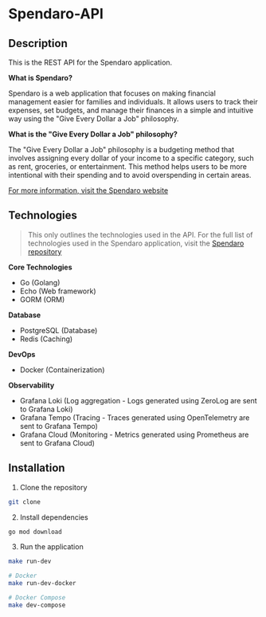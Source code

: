 # Spendaro-API

## Description

This is the REST API for the Spendaro application.

**What is Spendaro?**

Spendaro is a web application that focuses on making financial management easier for families and individuals. It allows users to track their expenses, set budgets, and manage their finances in a simple and intuitive way using the "Give Every Dollar a Job" philosophy.

**What is the "Give Every Dollar a Job" philosophy?**

The "Give Every Dollar a Job" philosophy is a budgeting method that involves assigning every dollar of your income to a specific category, such as rent, groceries, or entertainment. This method helps users to be more intentional with their spending and to avoid overspending in certain areas.

[For more information, visit the Spendaro website](https://spendaro.com)

## Technologies

> This only outlines the technologies used in the API. For the full list of technologies used in the Spendaro application, visit the [Spendaro repository](https://github.com/TannerBarcelos/Spendaro)

**Core Technologies**

- Go (Golang)
- Echo (Web framework)
- GORM (ORM)

**Database**

- PostgreSQL (Database)
- Redis (Caching)

**DevOps**

- Docker (Containerization)

**Observability**

- Grafana Loki (Log aggregation - Logs generated using ZeroLog are sent to Grafana Loki)
- Grafana Tempo (Tracing - Traces generated using OpenTelemetry are sent to Grafana Tempo)
- Grafana Cloud (Monitoring - Metrics generated using Prometheus are sent to Grafana Cloud)

## Installation

1. Clone the repository

```bash
git clone
```

2. Install dependencies

```bash
go mod download
```

3. Run the application

```bash
make run-dev

# Docker
make run-dev-docker

# Docker Compose
make dev-compose

```
